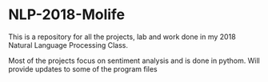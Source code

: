 # NLP-2018-Molife
This is a repository for all the projects, lab and work done in my 2018 Natural Language Processing Class. 

Most of the projects focus on sentiment analysis and is done in pythom.
Will provide updates to some of the program files
